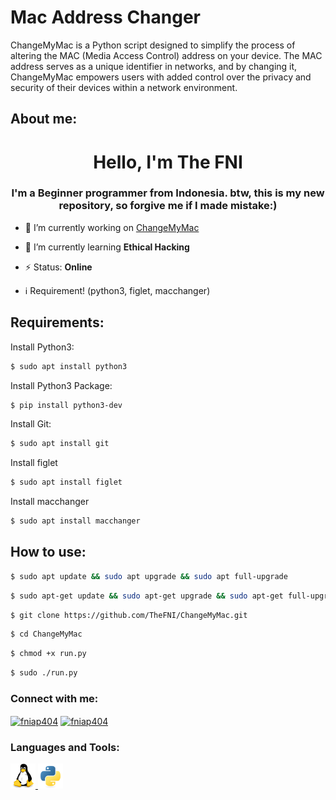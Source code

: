 # Mac Address Changer
ChangeMyMac is a Python script designed to simplify the process of altering the MAC (Media Access Control) address on your device. The MAC address serves as a unique identifier in networks, and by changing it, ChangeMyMac empowers users with added control over the privacy and security of their devices within a network environment.

## About me:
<h1 align="center">Hello, I'm The FNI</h1>
<h3 align="center">I'm a Beginner programmer from Indonesia. btw, this is my new repository, so forgive me if I made mistake:)</h3>

- 🔭 I’m currently working on [ChangeMyMac](https://github.com/TheFNI/I-am-beginner/)

- 🌱 I’m currently learning **Ethical Hacking**

- ⚡ Status: **Online**

- :information_source: Requirement! (python3, figlet, macchanger)

## Requirements:

Install Python3:
```bash
$ sudo apt install python3
```

Install Python3 Package:
```bash
$ pip install python3-dev
```

Install Git:

```bash
$ sudo apt install git
```

Install figlet
```bash
$ sudo apt install figlet
```

Install macchanger
```bash
$ sudo apt install macchanger
```

## How to use:

```bash
$ sudo apt update && sudo apt upgrade && sudo apt full-upgrade
```

```bash
$ sudo apt-get update && sudo apt-get upgrade && sudo apt-get full-upgrade
```

```bash
$ git clone https://github.com/TheFNI/ChangeMyMac.git
```

```bash
$ cd ChangeMyMac
```

```bash
$ chmod +x run.py
```

```bash
$ sudo ./run.py
```


<h3 align="left">Connect with me:</h3>
<p align="left">
<a href="https://twitter.com/fniap404" target="blank"><img align="center" src="https://raw.githubusercontent.com/rahuldkjain/github-profile-readme-generator/master/src/images/icons/Social/twitter.svg" alt="fniap404" height="30" width="40" /></a>
<a href="https://instagram.com/fniap404" target="blank"><img align="center" src="https://raw.githubusercontent.com/rahuldkjain/github-profile-readme-generator/master/src/images/icons/Social/instagram.svg" alt="fniap404" height="30" width="40" /></a>
</p>

<h3 align="left">Languages and Tools:</h3>
<p align="left"> <a href="https://www.linux.org/" target="_blank" rel="noreferrer"> <img src="https://raw.githubusercontent.com/devicons/devicon/master/icons/linux/linux-original.svg" alt="linux" width="40" height="40"/> </a> <a href="https://www.python.org" target="_blank" rel="noreferrer"> <img src="https://raw.githubusercontent.com/devicons/devicon/master/icons/python/python-original.svg" alt="python" width="40" height="40"/> </a> </p>
